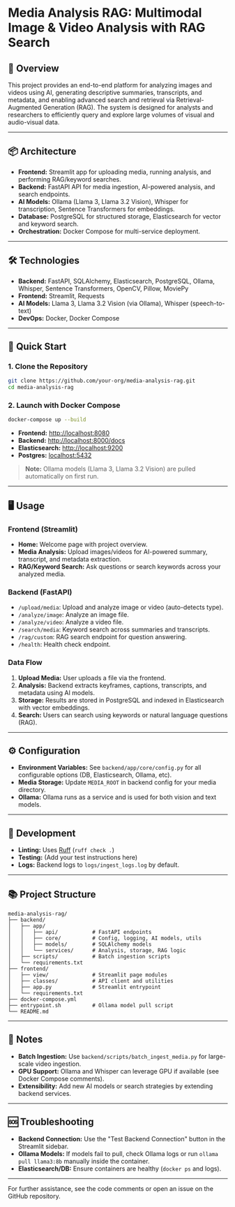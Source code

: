 # Media Analysis RAG: Multimodal Image & Video Analysis with RAG Search

## 🚩 Overview

This project provides an end-to-end platform for analyzing images and videos using AI, generating descriptive summaries, transcripts, and metadata, and enabling advanced search and retrieval via Retrieval-Augmented Generation (RAG). The system is designed for analysts and researchers to efficiently query and explore large volumes of visual and audio-visual data.

---

## 📦 Architecture

- **Frontend:** Streamlit app for uploading media, running analysis, and performing RAG/keyword searches.
- **Backend:** FastAPI API for media ingestion, AI-powered analysis, and search endpoints.
- **AI Models:** Ollama (Llama 3, Llama 3.2 Vision), Whisper for transcription, Sentence Transformers for embeddings.
- **Database:** PostgreSQL for structured storage, Elasticsearch for vector and keyword search.
- **Orchestration:** Docker Compose for multi-service deployment.

---

## 🛠️ Technologies

- **Backend:** FastAPI, SQLAlchemy, Elasticsearch, PostgreSQL, Ollama, Whisper, Sentence Transformers, OpenCV, Pillow, MoviePy
- **Frontend:** Streamlit, Requests
- **AI Models:** Llama 3, Llama 3.2 Vision (via Ollama), Whisper (speech-to-text)
- **DevOps:** Docker, Docker Compose

---

## 🚀 Quick Start

### 1. Clone the Repository

```bash
git clone https://github.com/your-org/media-analysis-rag.git
cd media-analysis-rag
```

### 2. Launch with Docker Compose

```bash
docker-compose up --build
```

- **Frontend:** [http://localhost:8080](http://localhost:8080)
- **Backend:** [http://localhost:8000/docs](http://localhost:8000/docs)
- **Elasticsearch:** [http://localhost:9200](http://localhost:9200)
- **Postgres:** [localhost:5432](localhost:5432)

> **Note:** Ollama models (Llama 3, Llama 3.2 Vision) are pulled automatically on first run.

---

## 🖥️ Usage

### Frontend (Streamlit)

- **Home:** Welcome page with project overview.
- **Media Analysis:** Upload images/videos for AI-powered summary, transcript, and metadata extraction.
- **RAG/Keyword Search:** Ask questions or search keywords across your analyzed media.

### Backend (FastAPI)

- `/upload/media`: Upload and analyze image or video (auto-detects type).
- `/analyze/image`: Analyze an image file.
- `/analyze/video`: Analyze a video file.
- `/search/media`: Keyword search across summaries and transcripts.
- `/rag/custom`: RAG search endpoint for question answering.
- `/health`: Health check endpoint.

### Data Flow

1. **Upload Media:** User uploads a file via the frontend.
2. **Analysis:** Backend extracts keyframes, captions, transcripts, and metadata using AI models.
3. **Storage:** Results are stored in PostgreSQL and indexed in Elasticsearch with vector embeddings.
4. **Search:** Users can search using keywords or natural language questions (RAG).

---

## ⚙️ Configuration

- **Environment Variables:** See `backend/app/core/config.py` for all configurable options (DB, Elasticsearch, Ollama, etc).
- **Media Storage:** Update `MEDIA_ROOT` in backend config for your media directory.
- **Ollama:** Ollama runs as a service and is used for both vision and text models.

---

## 🧪 Development

- **Linting:** Uses [Ruff](https://github.com/charliermarsh/ruff) (`ruff check .`)
- **Testing:** (Add your test instructions here)
- **Logs:** Backend logs to `logs/ingest_logs.log` by default.

---

## 📚 Project Structure

```
media-analysis-rag/
├── backend/
│   ├── app/
│   │   ├── api/           # FastAPI endpoints
│   │   ├── core/          # Config, logging, AI models, utils
│   │   ├── models/        # SQLAlchemy models
│   │   └── services/      # Analysis, storage, RAG logic
│   ├── scripts/           # Batch ingestion scripts
│   └── requirements.txt
├── frontend/
│   ├── view/              # Streamlit page modules
│   ├── classes/           # API client and utilities
│   ├── app.py             # Streamlit entrypoint
│   └── requirements.txt
├── docker-compose.yml
├── entrypoint.sh          # Ollama model pull script
└── README.md
```

---

## 📝 Notes

- **Batch Ingestion:** Use `backend/scripts/batch_ingest_media.py` for large-scale video ingestion.
- **GPU Support:** Ollama and Whisper can leverage GPU if available (see Docker Compose comments).
- **Extensibility:** Add new AI models or search strategies by extending backend services.

---

## 🆘 Troubleshooting

- **Backend Connection:** Use the "Test Backend Connection" button in the Streamlit sidebar.
- **Ollama Models:** If models fail to pull, check Ollama logs or run `ollama pull llama3:8b` manually inside the container.
- **Elasticsearch/DB:** Ensure containers are healthy (`docker ps` and logs).

---

For further assistance, see the code comments or open an issue on the GitHub repository.